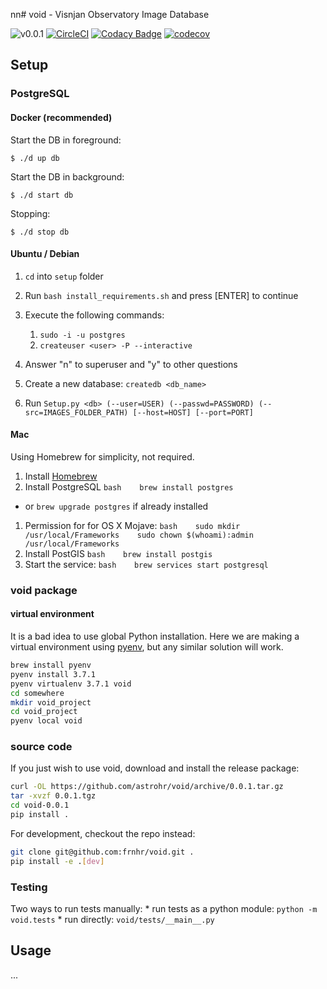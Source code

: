 nn\# void - Visnjan Observatory Image Database

![v0.0.1](https://img.shields.io/badge/version-0.0.1-blue.svg) [![CircleCI](https://circleci.com/gh/astrohr/void.svg?style=shield)](https://circleci.com/gh/astrohr/void) [![Codacy Badge](https://api.codacy.com/project/badge/Grade/8a3cfe48e7104832bb5170751f720718)](https://www.codacy.com/app/astrohr/void?utm_source=github.com&utm_medium=referral&utm_content=astrohr/void&utm_campaign=Badge_Grade) [![codecov](https://codecov.io/gh/astrohr/void/branch/master/graph/badge.svg)](https://codecov.io/gh/astrohr/void)

Setup
-----

### PostgreSQL

#### Docker (recommended)


Start the DB in foreground:
```
$ ./d up db
```

Start the DB in background:
```
$ ./d start db
```

Stopping:
```
$ ./d stop db
```

#### Ubuntu / Debian

1.  `cd` into `setup` folder

2.  Run `bash install_requirements.sh` and press \[ENTER\] to continue

3.  Execute the following commands:
    1.  `sudo -i -u postgres`
    2.  `createuser <user> -P --interactive`
4.  Answer "n" to superuser and "y" to other questions

5.  Create a new database: `createdb <db_name>`

6.  Run `Setup.py <db> (--user=USER) (--passwd=PASSWORD) (--src=IMAGES_FOLDER_PATH) [--host=HOST] [--port=PORT]`

#### Mac

Using Homebrew for simplicity, not required.

1.  Install [Homebrew](https://brew.sh/)
2.  Install PostgreSQL `bash    brew install postgres`

-   or `brew upgrade postgres` if already installed

1.  Permission for for OS X Mojave: `bash    sudo mkdir /usr/local/Frameworks    sudo chown $(whoami):admin /usr/local/Frameworks`
2.  Install PostGIS `bash    brew install postgis`
3.  Start the service: `bash    brew services start postgresql`

### void package

#### virtual environment

It is a bad idea to use global Python installation. Here we are making a virtual environment using [pyenv](https://github.com/pyenv/pyenv), but any similar solution will work.

``` bash
brew install pyenv
pyenv install 3.7.1
pyenv virtualenv 3.7.1 void
cd somewhere
mkdir void_project
cd void_project
pyenv local void
```

### source code

If you just wish to use void, download and install the release package:

``` bash
curl -OL https://github.com/astrohr/void/archive/0.0.1.tar.gz
tar -xvzf 0.0.1.tgz
cd void-0.0.1
pip install .
```

For development, checkout the repo instead:

``` bash
git clone git@github.com:frnhr/void.git .
pip install -e .[dev]
```

### Testing

Two ways to run tests manually: \* run tests as a python module: `python -m void.tests` \* run directly: `void/tests/__main__.py`

Usage
-----

...
